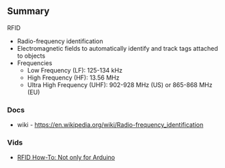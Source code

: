## Summary

RFID
- Radio-frequency identification
- Electromagnetic fields to automatically identify and track tags attached to objects
- Frequencies
  - Low Frequency (LF): 125-134 kHz
  - High Frequency (HF): 13.56 MHz
  - Ultra High Frequency (UHF): 902-928 MHz (US) or 865-868 MHz (EU)

### Docs

- wiki - https://en.wikipedia.org/wiki/Radio-frequency_identification

### Vids

- [RFID How-To: Not only for Arduino](https://www.youtube.com/watch?v=vEkfa3OMvec&t=230s)